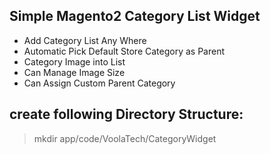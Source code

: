 ## Simple Magento2 Category List Widget

* Add Category List Any Where
* Automatic Pick Default Store Category as Parent
* Category Image into List
* Can Manage Image Size
* Can Assign Custom Parent Category

## create following Directory Structure:
>mkdir app/code/VoolaTech/CategoryWidget
